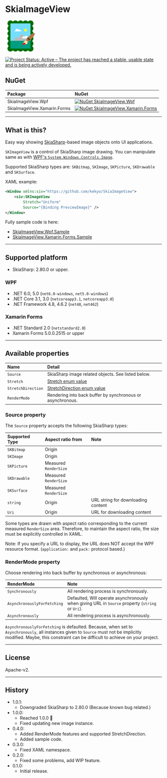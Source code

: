 # SkiaImageView

![SkiaImageView](Images/SkiaImageView.100.png)

[![Project Status: Active – The project has reached a stable, usable state and is being actively developed.](https://www.repostatus.org/badges/latest/active.svg)](https://www.repostatus.org/#active)

## NuGet

|Package|NuGet|
|:--|:--|
|SkiaImageView.Wpf|[![NuGet SkiaImageView.Wpf](https://img.shields.io/nuget/v/SkiaImageView.Wpf.svg?style=flat)](https://www.nuget.org/packages/SkiaImageView.Wpf)|
|SkiaImageView.Xamarin.Forms|[![NuGet SkiaImageView.Xamarin.Forms](https://img.shields.io/nuget/v/SkiaImageView.Xamarin.Forms.svg?style=flat)](https://www.nuget.org/packages/SkiaImageView.Xamarin.Forms)|

----

## What is this?

Easy way showing [SkiaSharp](https://github.com/mono/SkiaSharp)-based image objects onto UI applications.

`SKImageView` is a control of SkiaSharp image drawing.
You can manipulate same as with [WPF's `System.Windows.Controls.Image`](https://docs.microsoft.com/en-us/dotnet/api/system.windows.controls.image?view=windowsdesktop-6.0).

Supported SkiaSharp types are: `SKBitmap`, `SKImage`, `SKPicture`, `SKDrawable` and `SKSurface`.

XAML example:

```xml
<Window xmlns:siv="https://github.com/kekyo/SkiaImageView">
    <siv:SKImageView
        Stretch="Uniform"
        Source="{Binding PreviewImage}" />
</Window>
```

Fully sample code is here:

* [SkiaImageView.Wpf.Sample](https://github.com/kekyo/SkiaImageView/tree/main/samples/SkiaImageView.Wpf.Sample)
* [SkiaImageView.Xamarin.Forms.Sample](https://github.com/kekyo/SkiaImageView/tree/main/samples/SkiaImageView.Xamarin.Forms.Sample)

----

## Supported platform

* SkiaSharp: 2.80.0 or upper.

### WPF

* .NET 6.0, 5.0 (`net6.0-windows`, `net5.0-windows`)
* .NET Core 3.1, 3.0 (`netcoreapp3.1`, `netcoreapp3.0`)
* .NET Framework 4.8, 4.6.2 (`net48`, `net462`)

### Xamarin Forms

* .NET Standard 2.0 (`netstandard2.0`)
* Xamarin Forms 5.0.0.2515 or upper

----

## Available properties

|Name|Detail|
|:----|:----|
|`Source`|SkiaSharp image related objects. See listed below.|
|`Stretch`|[Stretch enum value](https://docs.microsoft.com/en-us/dotnet/api/system.windows.media.stretch?view=windowsdesktop-6.0)|
|`StretchDirection`|[StretchDirection enum value](https://docs.microsoft.com/en-us/dotnet/api/system.windows.controls.stretchdirection?view=windowsdesktop-6.0)|
|`RenderMode`|Rendering into back buffer by synchronous or asynchronous.|

### Source property

The `Source` property accepts the following SkiaSharp types:

|Supported Type|Aspect ratio from|Note|
|:----|:----|:----|
|`SKBitmap`|Origin| |
|`SKImage`|Origin| |
|`SKPicture`|Measured `RenderSize`| |
|`SKDrawable`|Measured `RenderSize`| |
|`SKSurface`|Measured `RenderSize`| |
|`string`|Origin|URL string for downloading content|
|`Uri`|Origin|URL for downloading content|

Some types are drawn with aspect ratio corresponding to the current measured `RenderSize` area.
Therefore, to maintain the aspect ratio, the size must be explicitly controlled in XAML.

Note: If you specify a URL to display, the URL does NOT accept the WPF resource format.
(`application:` and `pack:` protocol based.)

### RenderMode property

Choose rendering into back buffer by synchronous or asynchronous:

|RenderMode|Note|
|:----|:----|
|`Synchronously`|All rendering process is synchronously.|
|`AsynchronouslyForFetching`|Defaulted, Will operate asynchronously when giving URL in `Source` property (`string` or `Uri`).|
|`Asynchronously`|All rendering process is asynchronously.|

`AsynchronouslyForFetching` is defaulted.
Because, when set to `Asynchronously`, all instances given to `Source` must not be implicitly modified.
Maybe, this constraint can be difficult to achieve on your project.

----

## License

Apache-v2.

----

## History

* 1.0.1:
  * Downgraded SkiaSharp to 2.80.0 (Because known bug related.)
* 1.0.0:
  * Reached 1.0.0 🎉
  * Fixed updating new image instance.
* 0.4.0:
  * Added RenderMode features and supported StretchDirection.
  * Added sample code.
* 0.3.0:
  * Fixed XAML namespace.
* 0.2.0:
  * Fixed some problems, add WIP feature.
* 0.1.0:
  * Initial release.
